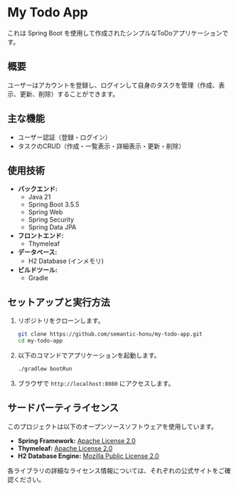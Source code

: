 # My Todo App

これは Spring Boot を使用して作成されたシンプルなToDoアプリケーションです。

## 概要

ユーザーはアカウントを登録し、ログインして自身のタスクを管理（作成、表示、更新、削除）することができます。

## 主な機能

*   ユーザー認証（登録・ログイン）
*   タスクのCRUD（作成・一覧表示・詳細表示・更新・削除）

## 使用技術

*   **バックエンド:**
    *   Java 21
    *   Spring Boot 3.5.5
    *   Spring Web
    *   Spring Security
    *   Spring Data JPA
*   **フロントエンド:**
    *   Thymeleaf
*   **データベース:**
    *   H2 Database (インメモリ)
*   **ビルドツール:**
    *   Gradle

## セットアップと実行方法

1.  リポジトリをクローンします。
    ```bash
    git clone https://github.com/semantic-honu/my-todo-app.git
    cd my-todo-app
    ```

2.  以下のコマンドでアプリケーションを起動します。
    ```bash
    ./gradlew bootRun
    ```

3.  ブラウザで `http://localhost:8080` にアクセスします。

## サードパーティライセンス

このプロジェクトは以下のオープンソースソフトウェアを使用しています。

*   **Spring Framework:** [Apache License 2.0](https://www.apache.org/licenses/LICENSE-2.0)
*   **Thymeleaf:** [Apache License 2.0](https://www.apache.org/licenses/LICENSE-2.0)
*   **H2 Database Engine:** [Mozilla Public License 2.0](https://www.mozilla.org/en-US/MPL/2.0/)

各ライブラリの詳細なライセンス情報については、それぞれの公式サイトをご確認ください。
